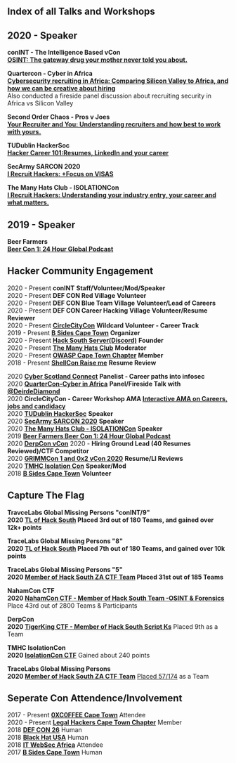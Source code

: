 ## Index of all Talks and Workshops

## 2020 - Speaker 

**conINT - The Intelligence Based vCon  
[OSINT: The gateway drug your mother never told you about.](https://www.youtube.com/watch?v=Kl5Ivl0dQZo&t=120s&ab_channel=conINT)**  


**Quartercon - Cyber in Africa  
[Cybersecurity recruiting in Africa: Comparing Silicon Valley to Africa, and how we can be creative about hiring](https://www.youtube.com/watch?v=khxKHnW2Ok4&ab_channel=CyberInAfricaTV)**   
Also conducted a fireside panel discussion about recruiting security in Africa vs Silicon Valley  

**Second Order Chaos - Pros v Joes  
[Your Recruiter and You: Understanding recruiters and how best to work with yours.](https://github.com/AngusRed/Security-Community-Involvement/tree/master/2nd%20Order%20Chaos_Pros%20vs%20Joes)**     

**TUDublin HackerSoc  
[Hacker Career 101:Resumes, LinkedIn and your career](https://github.com/AngusRed/Security-Community-Involvement/tree/master/TUDublin%20HackSoc)**  

**SecArmy SARCON 2020  
[I Recruit Hackers: +Focus on VISAS](https://youtu.be/sYLHM-86gGw?t=10963)**  

**The Many Hats Club - ISOLATIONCon  
[I Recruit Hackers: Understanding your industry entry, your career and what matters.](https://github.com/AngusRed/Talks/tree/master/TMHC%20ISOLATIONCon)**  

## 2019 - Speaker 
**Beer Farmers  
[Beer Con 1: 24 Hour Global Podcast](https://github.com/AngusRed/Talks/tree/master/BeerCon%201%202019)**   

## Hacker Community Engagement  

2020 - Present **conINT** **Staff/Volunteer/Mod/Speaker**  
2020 - Present **DEF CON Red Village** **Volunteer**  
2020 - Present **DEF CON Blue Team Village**  **Volunteer/Lead of Careers**  
2020 - Present **DEF CON Career Hacking Village** **Volunteer/Resume Reviewer**  
2020 - Present  **[CircleCityCon](https://circlecitycon.com/)**  **Wildcard Volunteer - Career Track**  
2019 - Present  **[B Sides Cape Town](https://bsidescapetown.co.za/staff/)**      **Organizer**   
2020 - Present  **[Hack South Server(Discord)](https://discord.gg/wgWVpXw)**   **Founder**  
2020 - Present  **[The Many Hats Club](https://themanyhats.club/)**           **Moderator**   
2020 - Present  **[OWASP Cape Town Chapter](https://owasp.org/www-chapter-cape-town/)**      **Member**   
2018 - Present  **[ShellCon Raise me](https://shellcon.io/raiseme/)**            **Resume Review**    


2020 **[Cyber Scotland Connect](https://www.youtube.com/watch?v=asAxcHzrBS8&ab_channel=CyberScotlandConnect)**  **Panelist - Career paths into infosec**  
2020  **[QuarterCon-Cyber in Africa](https://twitter.com/CyberInAfrica)** **Panel/Fireside Talk with [@DeirdeDiamond](https://twitter.com/DeidreDiamond)**    
2020  **CircleCityCon - Career Workshop AMA [Interactive AMA on Careers, jobs and candidacy](https://circlecitycon.com/)**    
2020  **[TUDublin HackerSoc](http://hackersoc.com/)**   **Speaker**  
2020  **[SecArmy SARCON 2020](https://community.secarmy.org/sarcon/)**   **Speaker**  
2020  **[The Many Hats Club - ISOLATIONCon](https://github.com/AngusRed/Talks/tree/master/TMHC%20ISOLATIONCon)**  **Speaker**    
2019  **[Beer Farmers Beer Con 1: 24 Hour Global Podcast](https://github.com/AngusRed/Talks/tree/master/BeerCon%201%202019)**   
2020  **[DerpCon vCon](https://twitter.com/DerpConInfosec/status/1255917412743933952?s=20)**  2020  - **Hiring Ground Lead (40 Resumes Reviewed)/CTF Competitor**  
2020  **[GRIMMCon 1 and 0x2 vCon 2020](https://www.grimm-co.com/grimmcon)** **Resume/LI Reviews**  
2020  **[TMHC Isolation Con](https://themanyhats.club/the-many-hats-club-presents-isolationcon/)**    **Speaker/Mod**  
2018  **[B Sides Cape Town](https://bsidescapetown.co.za/past_events/)**           **Volunteer**    


## Capture The Flag  

**TravceLabs Global Missing Persons  "conINT/9"    
2020 [TL of Hack South](https://www.hacksouth.africa) Placed 3rd out of 180 Teams, and gained over 12k+ points**  

**TraceLabs Global Missing Persons "8"       
2020 [TL of Hack South](https://www.hacksouth.africa) Placed 7th out of 180 Teams, and gained over 10k points**  

**TraceLabs Global Missing Persons  "5"    
2020 [Member of Hack South ZA CTF Team]() Placed 31st out of 185 Teams**  

**NahamCon CTF  
2020  [NahamCon CTF - Member of Hack South Team -OSINT & Forensics](https://twitter.com/hack_south/status/1271927526831656962?s=20)** Place 43rd out of 2800 Teams & Participants  

**DerpCon  
2020  [TigerKing CTF - Member of Hack South Script Ks](https://twitter.com/hack_south/status/1256404264118816769?s=20)** Placed 9th as a Team  

**TMHC IsolationCon  
2020 [IsolationCon CTF](https://ittakesahuman.com/lp/isolationconctf.html)** Gained about 240 points  

**TraceLabs Global Missing Persons  
2020  [Member of Hack South ZA CTF Team](https://twitter.com/hack_south/status/1249209356773720066?s=20)**  [Placed 57/174](https://imgur.com/szeXOZ7) as a Team  

## Seperate Con Attendence/Involvement

2017 - Present  **[0XC0FFEE Cape Town](https://0xc0ffee-cpt.co.za/)**  Attendee    
2020 - Present  **[Legal Hackers Cape Town Chapter](https://www.meetup.com/cptlegalhackers/)**  Member   
2018  **[DEF CON 26](https://defcon.org/html/defcon-26/dc-26-index.html)**  Human  
2018  **[Black Hat USA](https://www.blackhat.com/us-20/)**  Human  
2018  **[IT WebSec Africa](https://v2.itweb.co.za/event/itweb/security-summit-2020/)**  Attendee  
2017  **[B Sides Cape Town](https://bsidescapetown.co.za/)**  Human  


